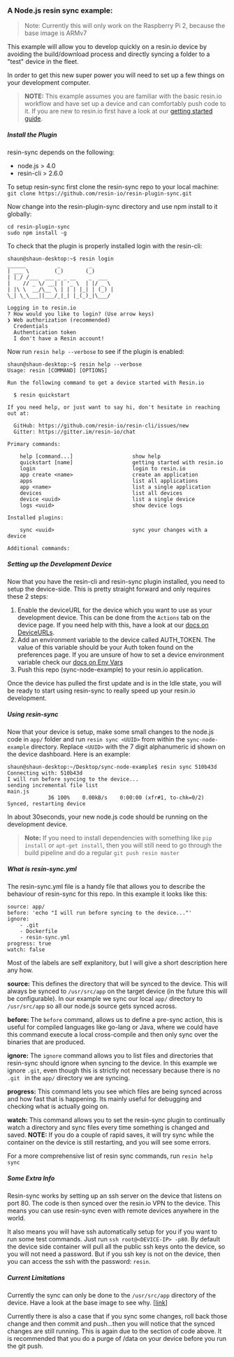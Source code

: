 ### A Node.js resin sync example:


>Note: Currently this will only work on the Raspberry Pi 2, because the base image is ARMv7

This example will allow you to develop quickly on a resin.io device by avoiding
the build/download process and directly syncing a folder to a "test" device in
the fleet.

In order to get this new super power you will need to set up a few things on your
development computer.

>**NOTE:** This example assumes you are familiar with the basic resin.io workflow and have set up a device and can comfortably push code to it. If you are new to resin.io first have a look at our [getting started guide](http://docs.resin.io/#/pages/installing/gettingStarted.md).

##### Install the Plugin
resin-sync depends on the following:
* node.js > 4.0
* resin-cli > 2.6.0

To setup resin-sync first clone the resin-sync repo to your local machine:
`git clone https://github.com/resin-io/resin-plugin-sync.git`

Now change into the resin-plugin-sync directory and use npm install to it globally:
```
cd resin-plugin-sync
sudo npm install -g
```

To check that the plugin is properly installed login with the resin-cli:
```
shaun@shaun-desktop:~$ resin login
______          _         _
| ___ \        (_)       (_)
| |_/ /___  ___ _ _ __    _  ___
|    // _ \/ __| | '_ \  | |/ _ \
| |\ \  __/\__ \ | | | |_| | (_) |
\_| \_\___||___/_|_| |_(_)_|\___/

Logging in to resin.io
? How would you like to login? (Use arrow keys)
❯ Web authorization (recommended)
  Credentials
  Authentication token
  I don't have a Resin account!
```

Now run `resin help --verbose` to see if the plugin is enabled:
```
shaun@shaun-desktop:~$ resin help --verbose
Usage: resin [COMMAND] [OPTIONS]

Run the following command to get a device started with Resin.io

  $ resin quickstart

If you need help, or just want to say hi, don't hesitate in reaching out at:

  GitHub: https://github.com/resin-io/resin-cli/issues/new
  Gitter: https://gitter.im/resin-io/chat

Primary commands:

    help [command...]                   show help                          
    quickstart [name]                   getting started with resin.io      
    login                               login to resin.io                  
    app create <name>                   create an application              
    apps                                list all applications              
    app <name>                          list a single application          
    devices                             list all devices                   
    device <uuid>                       list a single device               
    logs <uuid>                         show device logs                   

Installed plugins:

    sync <uuid>                         sync your changes with a device    

Additional commands:
```

##### Setting up the Development Device

Now that you have the resin-cli and resin-sync plugin installed, you need to setup the device-side. This is pretty straight forward and only requires these 2 steps:
1. Enable the deviceURL for the device which you want to use as your development device. This can be done from the `Actions` tab on the device page. If you need help with this, have a look at our [docs on DeviceURLs](http://docs.resin.io/#/pages/management/devices.md#enable-public-device-url).
2. Add an environment variable to the device called AUTH_TOKEN. The value of this variable should be your Auth token found on the preferences page. If you are unsure of how to set a device environment variable check our [docs on Env Vars](http://docs.resin.io/#/pages/management/env-vars.md)
3. Push this repo (sync-node-example) to your resin.io application.

Once the device has pulled the first update and is in the Idle state, you will be ready to start using resin-sync to really speed up your resin.io development.

##### Using resin-sync

Now that your device is setup, make some small changes to the node.js code in `app/` folder and run `resin sync <UUID>` from within the `sync-node-example` directory. Replace `<UUID>` with the 7 digit alphanumeric id shown on the device dashboard. Here is an example:
```
shaun@shaun-desktop:~/Desktop/sync-node-example$ resin sync 510b43d
Connecting with: 510b43d
I will run before syncing to the device...
sending incremental file list
main.js
             36 100%    0.00kB/s    0:00:00 (xfr#1, to-chk=0/2)
Synced, restarting device
```
In about 30seconds, your new node.js code should be running on the development device.

>**Note:**  If you need to install dependencies with something like `pip install` or `apt-get install`, then you will still need to go through the build pipeline and do a regular `git push resin master`

##### What is resin-sync.yml
The resin-sync.yml file is a handy file that allows you to describe the behaviour of resin-sync for this repo. In this example it looks like this:
```
source: app/
before: 'echo "I will run before syncing to the device..."'
ignore:
    - .git
    - Dockerfile
    - resin-sync.yml
progress: true
watch: false
```
Most of the labels are self explanitory, but I will give a short description here any how.

**source:** This defines the directory that will be synced to the device. This will always be synced to `/usr/src/app` on the target device (in the future this will be configurable). In our example we sync our local `app/` directory to `/usr/src/app` so all our node.js source gets synced across.

**before:** The `before` command, allows us to define a pre-sync action, this is useful for compiled languages like go-lang or Java, where we could have this command execute a local cross-compile and then only sync over the binaries that are produced.

**ignore:** The `ignore` command allows you to list files and directories that resin-sync should ignore when syncing to the device. In this example we ignore `.git`, even though this is strictly not necessary because there is no `.git ` in the `app/` directory we are syncing.

**progress:** This command lets you see which files are being synced across and how fast that is happening. Its mainly useful for debugging and checking what is actually going on.

**watch:** This command allows you to set the resin-sync plugin to continually watch a directory and sync files every time something is changed and saved. **NOTE:** If you do a couple of rapid saves, it will try sync while the container on the device is still restarting, and you will see some errors.

For a more comprehensive list of resin sync commands, run `resin help sync`

##### Some Extra Info

Resin-sync works by setting up an ssh server on the device that listens on port 80. The code is then synced over the resin.io VPN to the device. This means you can use resin-sync even with remote devices anywhere in the world.

It also means you will have ssh automatically setup for you if you want to run some test commands. Just run `ssh root@<DEVICE-IP> -p80`. By default the device side container will pull all the public ssh keys onto the device, so you will not need a password. But if you ssh key is not on the device, then you can access the ssh with the password: `resin`.

##### Current Limitations

Currently the sync can only be done to the `/usr/src/app` directory of the device. Have a look at the base image to see why. [[link](https://github.com/resin-io-library/base-images/pull/49/files#diff-90358446892ac0a322643ed27595fbd9R12)]

Currently there is also a case that if you sync some changes, roll back those change and then commit and push...then you will notice that the synced changes are still running. This is again due to the section of code above. It is recommended that you do a purge of /data on your device before you run the git push.
